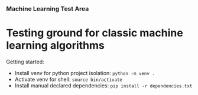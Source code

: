 ### Machine Learning Test Area

# Testing ground for classic machine learning algorithms 

Getting started:

- Install venv for python project isolation: `python -m venv .`
- Activate venv for shell: `source bin/activate`
- Install manual declared dependencies: `pip install -r dependencies.txt`